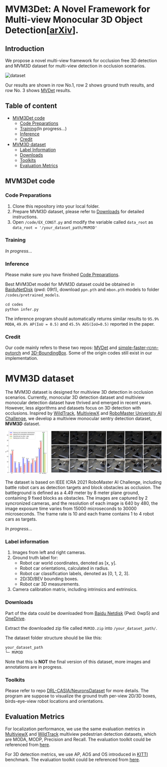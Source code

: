 # MVM3Det: A Novel Framework for Multi-view Monocular 3D Object Detection[[arXiv](https://arxiv.org/abs/2109.10473)].

## Introduction

We propose a novel multi-view framework for occlusion free 3D detection and MVM3D dataset for multi-view detection in occlusion scenarios.

![dataset](misc/res.png)

Our results are shown in row No.1, row 2 shows ground truth results, and row No. 3 shows  [MVDet](https://github.com/hou-yz/MVDet) results.

## Table of content

- [MVM3Det code](#mvm3det-code)
    * [Code Preparations](#code-preparations)
    * [Training](#training)(In progress...)
    * [Inference](#inference)
    * [Credit](#credit)
- [MVM3D dataset](#mvm3d-dataset)
    * [Label Information](#label-information)
    * [Downloads](#downloads)
    * [Toolkits](#toolkits)
    * [Evaluation Metrics](#evaluation-metrics)

## MVM3Det code
### Code Preparations
1. Clone this repository into your local folder.
2. Prepare MVM3D dataset, please refer to [Downloads](#downloads) for detailed instructions.
3. Open `/code/EX_CONST.py` and modify the variable called `data_root` as `data_root = '/your_dataset_path/MVM3D'`

### Training

*In progress...*

### Inference
Please make sure you have finished [Code Preparations](#code-preparations).

Best MVM3Det model for MVM3D dataset could be obtained in [BaiduNetDisk](https://pan.baidu.com/s/1Ct57rp9bBUQOQDc15VQzMQ) (pwd: 09t1), download `ppn.pth` and `mbon.pth` models to folder `/codes/pretrained_models`.


```
cd codes
python infer.py
```

The inference program should automatically returns similar results to `95.9% MODA`, `49.0% AP(IoU = 0.5)` and `45.5% AOS(IoU=0.5)` reported in the paper.




### Credit

Our code mainly refers to these two repos: [MVDet](https://github.com/hou-yz/MVDet) and [simple-faster-rcnn-pytorch](https://github.com/chenyuntc/simple-faster-rcnn-pytorch) and [3D-BoundingBox](https://github.com/skhadem/3D-BoundingBox). Some of the origin codes still exist in our implementation.  


# MVM3D dataset

The MVM3D dataset is designed for multiview 3D detection in occlusion scenarios. Currently, monocular 3D detection dataset and multiview monocular detection dataset have thrived and emerged in recent years. However, less algorithms and datasets focus on 3D detection with occlusions. Inspired by [WildTrack](https://www.epfl.ch/labs/cvlab/data/data-wildtrack/), [MultiviewX](https://github.com/hou-yz/MultiviewX) and [RoboMaster Univeristy AI Challenge](https://www.robomaster.com/en-US/robo/icra), we develop a multiview monocular sentry detection dataset, **MVM3D** dataset.

![dataset](misc/dataset2.png)

The dataset is based on IEEE ICRA 2021 RoboMaster AI Challenge, including battle robot cars as detection targets and block obstacles as occlusion. The battleground is defined as a 4.49 meter by 8 meter plane ground, containing 9 fixed blocks as obstacles. The images are captured by 2 syncronized cameras, and the resolution of each image is 640 by 480, the image exposure time varies from 15000 microseconds to 30000 microseconds. The frame rate is 10 and each frame contains 1 to 4 robot cars as targets. 

*In progress...*

### Label information

1. Images from left and right cameras.
2. Ground truth label for:
   - Robot car world coordinates, denoted as [x, y].
   - Robot car orientations, calculated in radius.
   - Robot car classification labels, denoted as [0, 1, 2, 3].
   - 2D/3D/BEV bounding boxes.
   - Robot car 3D measurements.
3. Camera calibration matrix, including intrinsics and extrinsics.

### Downloads

Part of the data could be downloaded from [Baidu Netdisk](https://pan.baidu.com/s/1cL16r0gNa3lVBBdD-BaCTA) (Pwd: 0wp5) and [OneDrive](https://anu365-my.sharepoint.com/:u:/g/personal/u7170273_anu_edu_au/EZMfq2ku37NGtTTPK0Yn6ZEBjcaw-RTVqomjFp7W60NPUw?e=3v5muZ).

Extract the downloaded zip file called `MVM3D.zip` into `/your_dataset_path/`.

The dataset folder structure should be like this:
```
your_dataset_path
└─ MVM3D
```
Note that this is **NOT** the final version of this dataset, more images and annotations are in progress.

### Toolkits
Please refer to repo [DRL-CASIA/NeuronsDataset](https://github.com/DRL-CASIA/NeuronsDataset) for more details.
The program are suppose to visualize the ground truth per-view 2D/3D boxes, birds-eye-view robot locations and orientations.

## Evaluation Metrics

For localization performance, we use the same evaluation metrics in [MultiviewX](https://github.com/hou-yz/MultiviewX) and [WildTrack](https://www.epfl.ch/labs/cvlab/data/data-wildtrack/) multiview pedestrian detection datasets, which are MODA, MODP, Precision and Recall. The evaluation toolkit could be referenced from [here](https://github.com/hou-yz/MVDet/tree/master/multiview_detector/evaluation).

For 3D detection metrics, we use AP, AOS and OS introduced in [KITTI](https://projet.liris.cnrs.fr/imagine/pub/proceedings/CVPR2012/data/papers/424_O3C-04.pdf) benchmark. The evaluation toolkit could be referenced from [here](https://www.mathworks.com/help/vision/ref/evaluatedetectionaos.html).

